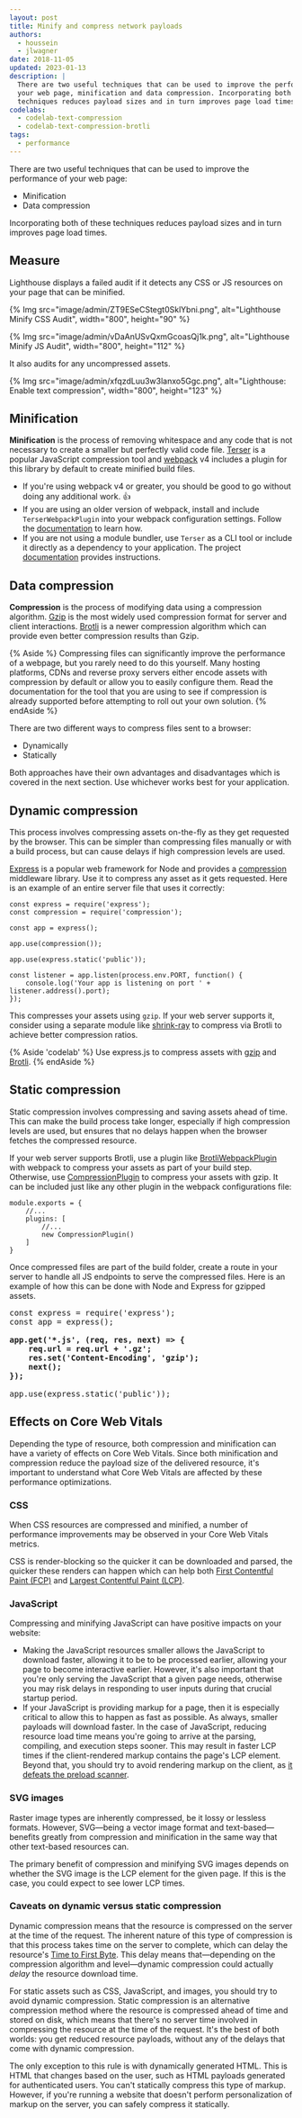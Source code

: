 ```yaml
---
layout: post
title: Minify and compress network payloads
authors:
  - houssein
  - jlwagner
date: 2018-11-05
updated: 2023-01-13
description: |
  There are two useful techniques that can be used to improve the performance of
  your web page, minification and data compression. Incorporating both of these
  techniques reduces payload sizes and in turn improves page load times.
codelabs:
  - codelab-text-compression
  - codelab-text-compression-brotli
tags:
  - performance
---
```


There are two useful techniques that can be used to improve the performance of
your web page:

* Minification
* Data compression

Incorporating both of these techniques reduces payload sizes and in turn
improves page load times.

## Measure

Lighthouse displays a failed audit if it detects any CSS or JS resources on your
page that can be minified.

{% Img src="image/admin/ZT9ESeCStegt0SklYbni.png", alt="Lighthouse Minify CSS Audit", width="800", height="90" %}

{% Img src="image/admin/vDaAnUSvQxmGcoasQj1k.png", alt="Lighthouse Minify JS Audit", width="800", height="112" %}

It also audits for any uncompressed assets.

{% Img src="image/admin/xfqzdLuu3w3lanxo5Ggc.png", alt="Lighthouse: Enable text compression", width="800", height="123" %}

## Minification

**Minification** is the process of removing whitespace and any code that is not
necessary to create a smaller but perfectly valid code file.
[Terser](https://github.com/terser-js/terser) is a popular JavaScript
compression tool and [webpack](https://webpack.js.org/) v4 includes a plugin
for this library by default to create minified build files.

* If you're using webpack v4 or greater, you should be good to go
    without doing any additional work. 👍
* If you are using an older version of webpack, install and include
`TerserWebpackPlugin` into your webpack configuration settings. Follow
the [documentation](https://webpack.js.org/plugins/terser-webpack-plugin/) to
learn how.
* If you are not using a module bundler, use `Terser` as a CLI tool or
include it directly as a dependency to your application. The project
[documentation](https://github.com/terser-js/terser) provides instructions.

## Data compression

**Compression** is the process of modifying data using a compression algorithm.
[Gzip](https://www.youtube.com/watch?v=whGwm0Lky2s&feature=youtu.be&t=14m11s) is
the most widely used compression format for server and client interactions.
[Brotli](https://opensource.googleblog.com/2015/09/introducing-brotli-new-compression.html)
is a newer compression algorithm which can provide even better compression
results than Gzip.

{% Aside %}
Compressing files can significantly improve the performance of a
webpage, but you rarely need to do this yourself. Many hosting
platforms, CDNs and reverse proxy servers either encode assets with compression
by default or allow you to easily configure them. Read the documentation for the
tool that you are using to see if compression is already supported before
attempting to roll out your own solution.
{% endAside %}

There are two different ways to compress files sent to a browser:

* Dynamically
* Statically

Both approaches have their own advantages and disadvantages which is covered in
the next section. Use whichever works best for your application.

## Dynamic compression

This process involves compressing assets on-the-fly as they get requested by the
browser. This can be simpler than compressing files manually or with a build
process, but can cause delays if high compression levels are used.

[Express](https://expressjs.com/) is a popular web framework for Node and
provides a [compression](https://github.com/expressjs/compression) middleware
library. Use it to compress any asset as it gets requested. Here is an example
of an entire server file that uses it correctly:

```js/5
const express = require('express');
const compression = require('compression');

const app = express();

app.use(compression());

app.use(express.static('public'));

const listener = app.listen(process.env.PORT, function() {
	console.log('Your app is listening on port ' + listener.address().port);
});
```

This compresses your assets using `gzip`. If your web server supports it,
consider using a separate module like
[shrink-ray](https://github.com/aickin/shrink-ray#readme) to compress via
Brotli to achieve better compression ratios.

{% Aside 'codelab' %}
Use express.js to compress assets with [gzip](/codelab-text-compression) and [Brotli](/codelab-text-compression-brotli).
{% endAside %}

## Static compression

Static compression involves compressing and saving assets ahead of time. This
can make the build process take longer, especially if high compression levels
are used, but ensures that no delays happen when the browser fetches the
compressed resource.

If your web server supports Brotli, use a plugin like
[BrotliWebpackPlugin](https://github.com/mynameiswhm/brotli-webpack-plugin) with
webpack to compress your assets as part of your build step. Otherwise, use
[CompressionPlugin](https://github.com/webpack-contrib/compression-webpack-plugin)
to compress your assets with gzip. It can be included just like any other plugin
in the webpack configurations file:

```js/4
module.exports = {
	//...
	plugins: [
		//...
		new CompressionPlugin()
	]
}
```

Once compressed files are part of the build folder, create a route in your
server to handle all JS endpoints to serve the compressed files. Here is an
example of how this can be done with Node and Express for gzipped assets.

<pre>
const express = require('express');
const app = express();

<strong>app.get('*.js', (req, res, next) => {
	req.url = req.url + '.gz';
	res.set('Content-Encoding', 'gzip');
	next();
});</strong>

app.use(express.static('public'));
</pre>

## Effects on Core Web Vitals

Depending the type of resource, both compression and minification can have a variety of effects on Core Web Vitals. Since both minification and compression reduce the payload size of the delivered resource, it's important to understand what Core Web Vitals are affected by these performance optimizations.

### CSS

When CSS resources are compressed and minified, a number of performance improvements may be observed in your Core Web Vitals metrics.

CSS is render-blocking so the quicker it can be downloaded and parsed, the quicker these renders can happen which can help both [First Contentful Paint (FCP)](/fcp/) and [Largest Contentful Paint (LCP)](/lcp/).

### JavaScript

Compressing and minifying JavaScript can have positive impacts on your website:

- Making the JavaScript resources smaller allows the JavaScript to download faster, allowing it to be to be processed earlier, allowing your page to become interactive earlier. However, it's also important that you're only serving the JavaScript that a given page needs, otherwise you may risk delays in responding to user inputs during that crucial startup period.
- If your JavaScript is providing markup for a page, then it is especially critical to allow this to happen as fast as possible. As always, smaller payloads will download faster. In the case of JavaScript, reducing resource load time means you're going to arrive at the parsing, compiling, and execution steps sooner. This may result in faster LCP times if the client-rendered markup contains the page's LCP element. Beyond that, you should try to avoid rendering markup on the client, as [it defeats the preload scanner](/preload-scanner/#rendering-markup-with-client-side-javascript).

### SVG images

Raster image types are inherently compressed, be it lossy or lessless formats. However, SVG—being a vector image format and text-based—benefits greatly from compression and minification in the same way that other text-based resources can.

The primary benefit of compression and minifying SVG images depends on whether the SVG image is the LCP element for the given page. If this is the case, you could expect to see lower LCP times.

### Caveats on dynamic versus static compression

Dynamic compression means that the resource is compressed on the server at the time of the request. The inherent nature of this type of compression is that this process takes time on the server to complete, which can delay the resource's [Time to First Byte](/ttfb/). This delay means that—depending on the compression algorithm and level—dynamic compression could actually _delay_ the resource download time.

For static assets such as CSS, JavaScript, and images, you should try to avoid dynamic compression. Static compression is an alternative compression method where the resource is compressed ahead of time and stored on disk, which means that there's no server time involved in compressing the resource at the time of the request. It's the best of both worlds: you get reduced resource payloads, without any of the delays that come with dynamic compression.

The only exception to this rule is with dynamically generated HTML. This is HTML that changes based on the user, such as HTML payloads generated for authenticated users. You can't statically compress this type of markup. However, if you're running a website that doesn't perform personalization of markup on the server, you can safely compress it statically.
